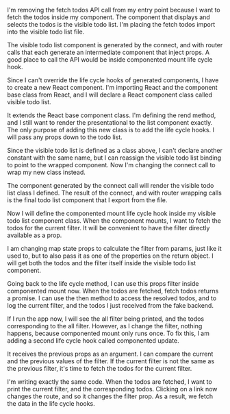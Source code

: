 I'm removing the fetch todos API call from my entry point because I want to fetch the todos inside my component. The component that displays and selects the todos is the visible todo list. I'm placing the fetch todos import into the visible todo list file.

The visible todo list component is generated by the connect, and with router calls that each generate an intermediate component that inject props. A good place to call the API would be inside componented mount life cycle hook.

Since I can't override the life cycle hooks of generated components, I have to create a new React component. I'm importing React and the component base class from React, and I will declare a React component class called visible todo list.

It extends the React base component class. I'm defining the rend method, and I still want to render the presentational to the list component exactly. The only purpose of adding this new class is to add the life cycle hooks. I will pass any props down to the todo list.

Since the visible todo list is defined as a class above, I can't declare another constant with the same name, but I can reassign the visible todo list binding to point to the wrapped component. Now I'm changing the connect call to wrap my new class instead.

The component generated by the connect call will render the visible todo list class I defined. The result of the connect, and with router wrapping calls is the final todo list component that I export from the file.

Now I will define the componented mount life cycle hook inside my visible todo list component class. When the component mounts, I want to fetch the todos for the current filter. It will be convenient to have the filter directly available as a prop.

I am changing map state props to calculate the filter from params, just like it used to, but to also pass it as one of the properties on the return object. I will get both the todos and the filter itself inside the visible todo list component.

Going back to the life cycle method, I can use this props filter inside componented mount now. When the todos are fetched, fetch todos returns a promise. I can use the then method to access the resolved todos, and to log the current filter, and the todos I just received from the fake backend.

If I run the app now, I will see the all filter being printed, and the todos corresponding to the all filter. However, as I change the filter, nothing happens, because componented mount only runs once. To fix this, I am adding a second life cycle hook called componented update.

It receives the previous props as an argument. I can compare the current and the previous values of the filter. If the current filter is not the same as the previous filter, it's time to fetch the todos for the current filter.

I'm writing exactly the same code. When the todos are fetched, I want to print the current filter, and the corresponding todos. Clicking on a link now changes the route, and so it changes the filter prop. As a result, we fetch the data in the life cycle hooks.